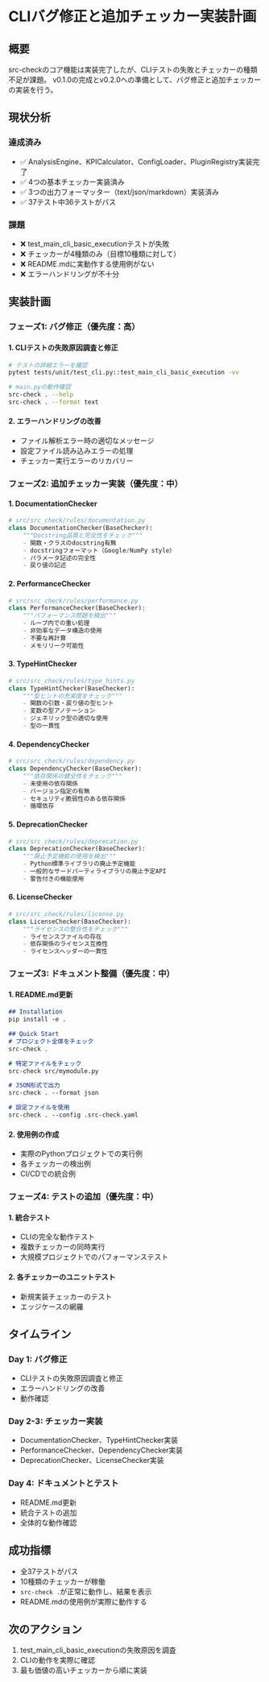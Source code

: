 # CLIバグ修正と追加チェッカー実装計画

## 概要
src-checkのコア機能は実装完了したが、CLIテストの失敗とチェッカーの種類不足が課題。
v0.1.0の完成とv0.2.0への準備として、バグ修正と追加チェッカーの実装を行う。

## 現状分析

### 達成済み
- ✅ AnalysisEngine、KPICalculator、ConfigLoader、PluginRegistry実装完了
- ✅ 4つの基本チェッカー実装済み
- ✅ 3つの出力フォーマッター（text/json/markdown）実装済み
- ✅ 37テスト中36テストがパス

### 課題
- ❌ test_main_cli_basic_executionテストが失敗
- ❌ チェッカーが4種類のみ（目標10種類に対して）
- ❌ README.mdに実動作する使用例がない
- ❌ エラーハンドリングが不十分

## 実装計画

### フェーズ1: バグ修正（優先度：高）

#### 1. CLIテストの失敗原因調査と修正
```bash
# テストの詳細エラーを確認
pytest tests/unit/test_cli.py::test_main_cli_basic_execution -vv

# main.pyの動作確認
src-check . --help
src-check . --format text
```

#### 2. エラーハンドリングの改善
- ファイル解析エラー時の適切なメッセージ
- 設定ファイル読み込みエラーの処理
- チェッカー実行エラーのリカバリー

### フェーズ2: 追加チェッカー実装（優先度：中）

#### 1. DocumentationChecker
```python
# src/src_check/rules/documentation.py
class DocumentationChecker(BaseChecker):
    """Docstring品質と完全性をチェック"""
    - 関数・クラスのdocstring有無
    - docstringフォーマット（Google/NumPy style）
    - パラメータ記述の完全性
    - 戻り値の記述
```

#### 2. PerformanceChecker
```python
# src/src_check/rules/performance.py
class PerformanceChecker(BaseChecker):
    """パフォーマンス問題を検出"""
    - ループ内での重い処理
    - 非効率なデータ構造の使用
    - 不要な再計算
    - メモリリーク可能性
```

#### 3. TypeHintChecker
```python
# src/src_check/rules/type_hints.py
class TypeHintChecker(BaseChecker):
    """型ヒントの充実度をチェック"""
    - 関数の引数・戻り値の型ヒント
    - 変数の型アノテーション
    - ジェネリック型の適切な使用
    - 型の一貫性
```

#### 4. DependencyChecker
```python
# src/src_check/rules/dependency.py
class DependencyChecker(BaseChecker):
    """依存関係の健全性をチェック"""
    - 未使用の依存関係
    - バージョン指定の有無
    - セキュリティ脆弱性のある依存関係
    - 循環依存
```

#### 5. DeprecationChecker
```python
# src/src_check/rules/deprecation.py
class DeprecationChecker(BaseChecker):
    """廃止予定機能の使用を検出"""
    - Python標準ライブラリの廃止予定機能
    - 一般的なサードパーティライブラリの廃止予定API
    - 警告付きの機能使用
```

#### 6. LicenseChecker
```python
# src/src_check/rules/license.py
class LicenseChecker(BaseChecker):
    """ライセンスの整合性をチェック"""
    - ライセンスファイルの存在
    - 依存関係のライセンス互換性
    - ライセンスヘッダーの一貫性
```

### フェーズ3: ドキュメント整備（優先度：中）

#### 1. README.md更新
```markdown
## Installation
pip install -e .

## Quick Start
# プロジェクト全体をチェック
src-check .

# 特定ファイルをチェック
src-check src/mymodule.py

# JSON形式で出力
src-check . --format json

# 設定ファイルを使用
src-check . --config .src-check.yaml
```

#### 2. 使用例の作成
- 実際のPythonプロジェクトでの実行例
- 各チェッカーの検出例
- CI/CDでの統合例

### フェーズ4: テストの追加（優先度：中）

#### 1. 統合テスト
- CLIの完全な動作テスト
- 複数チェッカーの同時実行
- 大規模プロジェクトでのパフォーマンステスト

#### 2. 各チェッカーのユニットテスト
- 新規実装チェッカーのテスト
- エッジケースの網羅

## タイムライン

### Day 1: バグ修正
- CLIテストの失敗原因調査と修正
- エラーハンドリングの改善
- 動作確認

### Day 2-3: チェッカー実装
- DocumentationChecker、TypeHintChecker実装
- PerformanceChecker、DependencyChecker実装
- DeprecationChecker、LicenseChecker実装

### Day 4: ドキュメントとテスト
- README.md更新
- 統合テストの追加
- 全体的な動作確認

## 成功指標
- 全37テストがパス
- 10種類のチェッカーが稼働
- `src-check .`が正常に動作し、結果を表示
- README.mdの使用例が実際に動作する

## 次のアクション
1. test_main_cli_basic_executionの失敗原因を調査
2. CLIの動作を実際に確認
3. 最も価値の高いチェッカーから順に実装